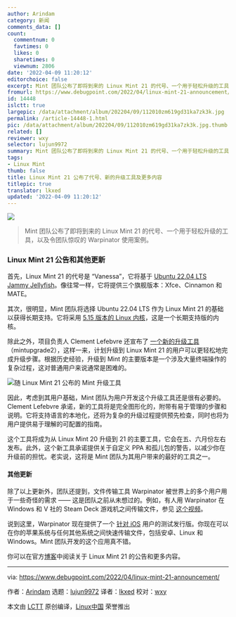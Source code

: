 ```yaml
---
author: Arindam
category: 新闻
comments_data: []
count:
  commentnum: 0
  favtimes: 0
  likes: 0
  sharetimes: 0
  viewnum: 2806
date: '2022-04-09 11:20:12'
editorchoice: false
excerpt: Mint 团队公布了即将到来的 Linux Mint 21 的代号、一个用于轻松升级的工具，以及令团队惊叹的 Warpinator 使用案例。
fromurl: https://www.debugpoint.com/2022/04/linux-mint-21-announcement/
id: 14448
islctt: true
largepic: /data/attachment/album/202204/09/112010zm619gd31ka7zk3k.jpg
permalink: /article-14448-1.html
pic: /data/attachment/album/202204/09/112010zm619gd31ka7zk3k.jpg.thumb.jpg
related: []
reviewer: wxy
selector: lujun9972
summary: Mint 团队公布了即将到来的 Linux Mint 21 的代号、一个用于轻松升级的工具，以及令团队惊叹的 Warpinator 使用案例。
tags:
- Linux Mint
thumb: false
title: Linux Mint 21 公布了代号、新的升级工具及更多内容
titlepic: true
translator: lkxed
updated: '2022-04-09 11:20:12'
---
```


![](/data/attachment/album/202204/09/112010zm619gd31ka7zk3k.jpg)



> 
> Mint 团队公布了即将到来的 Linux Mint 21 的代号、一个用于轻松升级的工具，以及令团队惊叹的 Warpinator 使用案例。
> 
> 
> 


### Linux Mint 21 公告和其他更新


首先，Linux Mint 21 的代号是 “Vanessa”，它将基于 [Ubuntu 22.04 LTS Jammy Jellyfish](https://www.debugpoint.com/2022/01/ubuntu-22-04-lts/)。像往常一样，它将提供三个旗舰版本：Xfce、Cinnamon 和 MATE。


其次，很明显，Mint 团队将选择 Ubuntu 22.04 LTS 作为 Linux Mint 21 的基础以获得长期支持。它将采用 [5.15 版本的 Linux 内核](https://www.debugpoint.com/2021/11/linux-kernel-5-15/)，这是一个长期支持版的内核。


除此之外，项目负责人 Clement Lefebvre 还宣布了 [一个新的升级工具](https://github.com/linuxmint/mintupgrade2)（mintupgrade2），这样一来，计划升级到 Linux Mint 21 的用户可以更轻松地完成升级步骤。根据历史经验，升级到 Mint 的主要版本是一个涉及大量终端操作的复杂过程，这对普通用户来说通常是困难的。


![随 Linux Mint 21 公布的 Mint 升级工具](/data/attachment/album/202204/09/112012i6p6y9kyn2p1ain2.jpg)


因此，考虑到其用户基础，Mint 团队为用户开发这个升级工具还是很有必要的。Clement Lefebvre 承诺，新的工具将是完全图形化的，附带有易于管理的步骤和说明。它将支持语言的本地化，还将为复杂的升级过程提供预先检查，同时也将为用户提供易于理解的可配置的指南。


这个工具将成为从 Linux Mint 20 升级到 21 的主要工具，它会在五、六月份左右发布。此外，这个新工具承诺提供关于自定义 PPA 和孤儿包的警告，以减少你在升级前的担忧。老实说，这将是 Mint 团队为其用户带来的最好的工具之一。


#### 其他更新


除了以上更新外，团队还提到，文件传输工具 Warpinator 被世界上的多个用户用于一些奇怪的需求 —— 这是团队之前从未想过的。例如，有人用 Warpinator 在 Windows 和 V 社的 Steam Deck 游戏机之间传输文件，参见 [这个视频](https://www.youtube.com/watch?v=sHdQT6kI6Q8)。


说到这里，Warpinator 现在提供了一个 [针对 iOS](https://www.reddit.com/r/linuxmint/comments/rn04lw/interest_in_warpinator_for_ios/) 用户的测试发行版。你现在可以在你的苹果系统与任何其他系统之间快速传输文件，包括安卓、Linux 和 Windows。Mint 团队开发的这个应用真不错。


你可以在官方[博客](https://blog.linuxmint.com/?p=4293)中阅读关于 Linux Mint 21 的公告和更多内容。




---


via: <https://www.debugpoint.com/2022/04/linux-mint-21-announcement/>


作者：[Arindam](https://www.debugpoint.com/author/admin1/) 选题：[lujun9972](https://github.com/lujun9972) 译者：[lkxed](https://github.com/lkxed) 校对：[wxy](https://github.com/wxy)


本文由 [LCTT](https://github.com/LCTT/TranslateProject) 原创编译，[Linux中国](https://linux.cn/) 荣誉推出